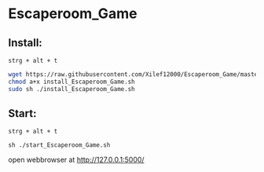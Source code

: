 # Escaperoom_Game

## Install:
`strg + alt + t`   

```bash
wget https://raw.githubusercontent.com/Xilef12000/Escaperoom_Game/master/install_Escaperoom_Game.sh
chmod a+x install_Escaperoom_Game.sh
sudo sh ./install_Escaperoom_Game.sh
```

## Start:
`strg + alt + t`  

```
sh ./start_Escaperoom_Game.sh
```

open webbrowser at http://127.0.0.1:5000/  
